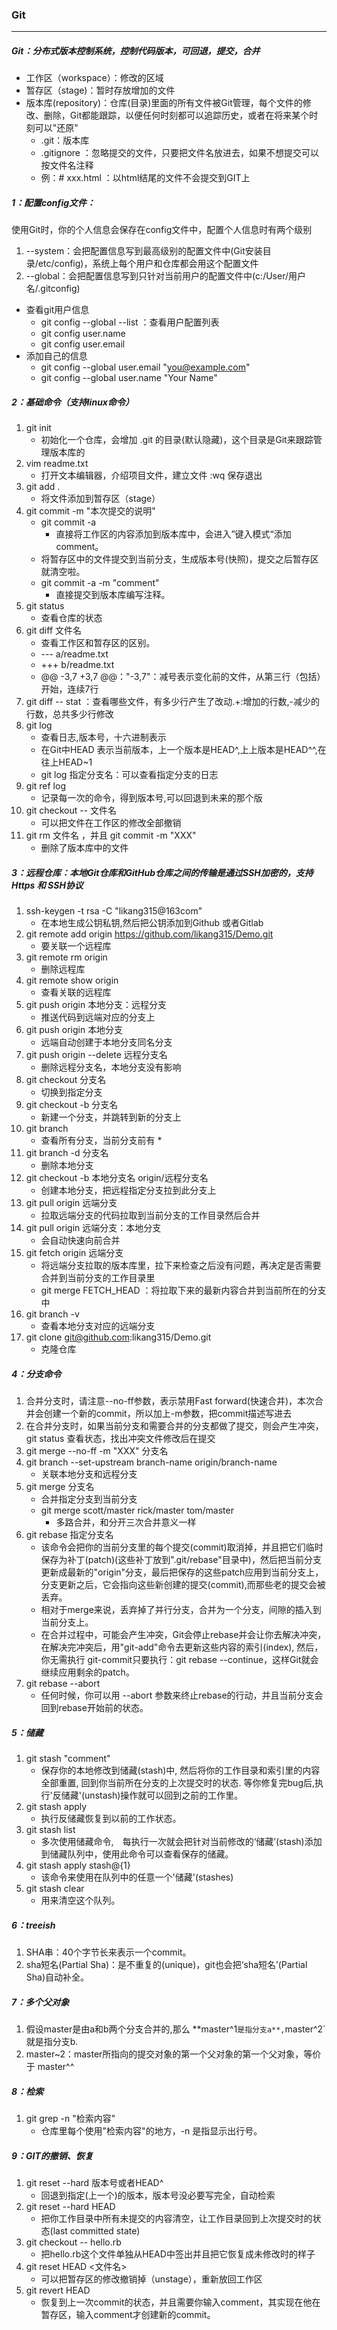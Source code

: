 ### Git

------

##### Git：分布式版本控制系统，控制代码版本，可回退，提交，合并

- 工作区（workspace）：修改的区域
- 暂存区（stage)：暂时存放增加的文件
- 版本库(repository)：仓库(目录)里面的所有文件被Git管理，每个文件的修改、删除，Git都能跟踪，以便任何时刻都可以追踪历史，或者在将来某个时刻可以"还原"
  -  .git：版本库
  -  .gitignore ：忽略提交的文件，只要把文件名放进去，如果不想提交可以按文件名注释
  - 例：# xxx.html ：以html结尾的文件不会提交到GIT上

##### 1：配置config文件：

使用Git时，你的个人信息会保存在config文件中，配置个人信息时有两个级别

1. --system：会把配置信息写到最高级别的配置文件中(Git安装目录/etc/config)，系统上每个用户和仓库都会用这个配置文件
2. --global：会把配置信息写到只针对当前用户的配置文件中(c:/User/用户名/.gitconfig)

- 查看git用户信息
  - git config --global --list    ：查看用户配置列表
  - git config user.name
  - git config user.email 
- 添加自己的信息
  - git config --global user.email "you@example.com"
  - git config --global user.name "Your Name"

##### 2：基础命令（支持linux命令）

1. git init
   - 初始化一个仓库，会增加 .git 的目录(默认隐藏)，这个目录是Git来跟踪管理版本库的
2. vim readme.txt
   - 打开文本编辑器，介绍项目文件，建立文件 :wq 保存退出
3. git add . 
   - 将文件添加到暂存区（stage）
4. git commit -m "本次提交的说明" 
   - git commit -a
     - 直接将工作区的内容添加到版本库中，会进入”键入模式“添加comment。
   - 将暂存区中的文件提交到当前分支，生成版本号(快照)，提交之后暂存区就清空啦。
   - git commit -a -m "comment"
     - 直接提交到版本库编写注释。
5. git status 
   - 查看仓库的状态
6. git diff 文件名
   - 查看工作区和暂存区的区别。
   - --- a/readme.txt
   - +++ b/readme.txt
   - @@ -3,7 +3,7 @@："-3,7"：减号表示变化前的文件，从第三行（包括）开始，连续7行
7. git diff -- stat  ：查看哪些文件，有多少行产生了改动.+:增加的行数,-减少的行数，总共多少行修改
8. git log
   - 查看日志,版本号，十六进制表示
   - 在Git中HEAD 表示当前版本，上一个版本是HEAD^,上上版本是HEAD^^,在往上HEAD~1
   - git log 指定分支名：可以查看指定分支的日志
9. git ref log
   - 记录每一次的命令，得到版本号,可以回退到未来的那个版
10. git checkout -- 文件名	
    - 可以把文件在工作区的修改全部撤销
11. git rm 文件名 ，并且 git commit -m "XXX"
    - 删除了版本库中的文件

##### 3：远程仓库：本地Git仓库和GitHub仓库之间的传输是通过SSH加密的，支持Https 和 SSH协议

1. ssh-keygen -t rsa -C "likang315@163com"
   - 在本地生成公钥私钥,然后把公钥添加到Github 或者Gitlab
2. git remote add origin https://github.com/likang315/Demo.git
   - 要关联一个远程库
3. git remote rm origin
   - 删除远程库
4. git remote show origin
   - 查看关联的远程库
5. git push origin 本地分支：远程分支
   - 推送代码到远端对应的分支上
6. git push origin 本地分支
   - 远端自动创建于本地分支同名分支
7. git push origin --delete 远程分支名
   - 删除远程分支名，本地分支没有影响
8. git checkout 分支名 
   - 切换到指定分支 
9. git checkout -b 分支名 
   - 新建一个分支，并跳转到新的分支上	
10. git branch
    - 查看所有分支，当前分支前有 *
11. git branch -d 分支名
    - 删除本地分支
12. git checkout -b 本地分支名 origin/远程分支名
    - 创建本地分支，把远程指定分支拉到此分支上
13. git pull origin 远端分支
    - 拉取远端分支的代码拉取到当前分支的工作目录然后合并
14. git pull origin 远端分支：本地分支
    - 会自动快速向前合并
15. git fetch origin 远端分支
    - 将远端分支拉取的版本库里，拉下来检查之后没有问题，再决定是否需要合并到当前分支的工作目录里
    - git merge FETCH_HEAD  ：将拉取下来的最新内容合并到当前所在的分支中
16. git branch -v
    - 查看本地分支对应的远端分支
17. git clone git@github.com:likang315/Demo.git
    - 克隆仓库

##### 4：分支命令

1. 合并分支时，请注意--no-ff参数，表示禁用Fast forward(快速合并)，本次合并会创建一个新的commit，所以加上-m参数，把commit描述写进去
2. 在合并分支时，如果当前分支和需要合并的分支都做了提交，则会产生冲突，git status 查看状态，找出冲突文件修改后在提交
3. git merge --no-ff -m "XXX" 分支名
4. git branch --set-upstream branch-name origin/branch-name
   - 关联本地分支和远程分支
5. git merge 分支名
   - 合并指定分支到当前分支
   - git merge scott/master rick/master tom/master
     - 多路合并，和分开三次合并意义一样
6. git rebase 指定分支名
   - 该命令会把你的当前分支里的每个提交(commit)取消掉，并且把它们临时保存为补丁(patch)(这些补丁放到".git/rebase"目录中)，然后把当前分支更新成最新的"origin"分支，最后把保存的这些patch应用到当前分支上，分支更新之后，它会指向这些新创建的提交(commit),而那些老的提交会被丢弃。
   - 相对于merge来说，丢弃掉了并行分支，合并为一个分支，间隙的插入到当前分支上。
   - 在合并过程中，可能会产生冲突，Git会停止rebase并会让你去解决冲突，在解决完冲突后，用"git-add"命令去更新这些内容的索引(index), 然后，你无需执行 git-commit只要执行：git rebase --continue，这样Git就会继续应用剩余的patch。
7. git rebase --abort
   - 任何时候，你可以用 --abort 参数来终止rebase的行动，并且当前分支会回到rebase开始前的状态。

##### 5：储藏

1. git stash "comment"
   - 保存你的本地修改到储藏(stash)中, 然后将你的工作目录和索引里的内容全部重置, 回到你当前所在分支的上次提交时的状态. 等你修复完bug后,执行'反储藏'(unstash)操作就可以回到之前的工作里。
2. git stash apply
   - 执行反储藏恢复到以前的工作状态。
3. git stash list
   - 多次使用储藏命令,　每执行一次就会把针对当前修改的‘储藏’(stash)添加到储藏队列中，使用此命令可以查看保存的储藏。
4. git stash apply stash@{1}
   - 该命令来使用在队列中的任意一个'储藏'(stashes)
5. git stash clear
   - 用来清空这个队列。

##### 6：treeish

1. SHA串：40个字节长来表示一个commit。
2. sha短名(Partial Sha)：是不重复的(unique)，git也会把‘sha短名’(Partial Sha)自动补全。

##### 7：多个父对象

1. 假设master是由a和b两个分支合并的,那么 **master^1` 是指分支a**, `master^2` 就是指分支b.
2. master~2：master所指向的提交对象的第一个父对象的第一个父对象，等价于 master^^

##### 8：检索

1. git grep -n "检索内容"
   - 仓库里每个使用"检索内容"的地方，-n 是指显示出行号。

##### 9：GIT的撤销、恢复

1. git reset --hard 版本号或者HEAD^
   - 回退到指定(上一个)的版本，版本号没必要写完全，自动检索
2. git reset --hard HEAD
   - 把你工作目录中所有未提交的内容清空，让工作目录回到上次提交时的状态(last committed state)
3. git checkout -- hello.rb
   - 把hello.rb这个文件单独从HEAD中签出并且把它恢复成未修改时的样子
4. git reset HEAD <文件名>
   - 可以把暂存区的修改撤销掉（unstage），重新放回工作区
5. git revert HEAD
   - 恢复到上一次commit的状态，并且需要你输入comment，其实现在他在暂存区，输入comment才创建新的commit。
